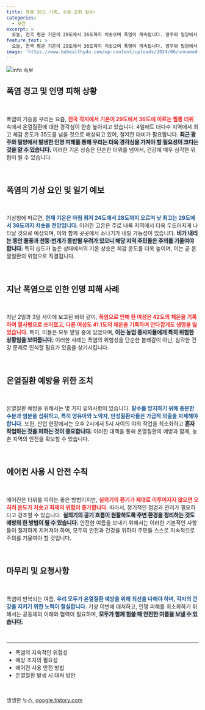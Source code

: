 ```yaml
---
title: 폭염 36도 기록… 수분 섭취 필수!
categories:
  - 보건
excerpt: >
  오늘, 전국 평균 기온이 29도에서 36도까지 치솟으며 폭염이 계속됩니다. 광주와 밀양에서 발생한 열사병으로 인한 인명 피해가 경고를 전하고 있습니다. 건강과 안전을 위해 철저한 대비가 필요합니다!
feature_text: >
  오늘, 전국 평균 기온이 29도에서 36도까지 치솟으며 폭염이 계속됩니다. 광주와 밀양에서 발생한 열사병으로 인한 인명 피해가 경고를 전하고 있습니다. 건강과 안전을 위해 철저한 대비가 필요합니다!
image: 'https://www.behealthy4u.com/wp-content/uploads/2024/06/unnamed-file.png'
---
```


<p><img src="https://www.behealthy4u.com/wp-content/uploads/2024/06/unnamed-file.png" alt="info 속보" /></p>

<h2 data-ke-size="size26">폭염 경고 및 인명 피해 상황</h2>

<p data-ke-size="size16">&nbsp;</p>

<p>폭염이 기승을 부리는 요즘, <b><span style="color: #ee2323;">전국 각지에서 기온이 29도에서 36도에 이르는 찜통 더위</span></b> 속에서 온열질환에 대한 경각심이 한층 높아지고 있습니다. 4일에도 대다수 지역에서 최고 체감 온도가 35도를 넘을 것으로 예상되고 있어, 철저한 대비가 필요합니다. <b><span style="background-color: #21538527;">최근 광주와 밀양에서 발생한 인명 피해를 통해 우리는 더욱 경각심을 가져야 할 필요성이 크다는 것을 알 수 있습니다.</span></b> 이러한 기온 상승은 단순한 더위를 넘어서, 건강에 매우 심각한 위협이 될 수 있습니다.</p>

<p data-ke-size="size16">&nbsp;</p>

<h2 data-ke-size="size26">폭염의 기상 요인 및 일기 예보</h2>

<p data-ke-size="size16">&nbsp;</p>

<p>기상청에 따르면, <b><span style="color: #1a5490;">현재 기온은 아침 최저 24도에서 28도까지 오르며 낮 최고는 29도에서 36도까지 치솟을 전망입니다.</span></b> 이러한 고온은 주로 내륙 지역에서 더욱 두드러지게 나타날 것으로 예상되며, 이와 함께 곳곳에서 소나기가 내릴 가능성이 있습니다. <b><span style="background-color: #21538527;">비가 내리는 동안 돌풍과 천둥·번개가 동반될 우려가 있으니 해당 지역 주민들은 주의를 기울여야 합니다.</span></b> 특히 습도가 높은 상태에서의 기온 상승은 체감 온도를 더욱 높이며, 이는 곧 온열질환의 위험으로 직결됩니다.</p>

<p data-ke-size="size16">&nbsp;</p>

<h2 data-ke-size="size26">지난 폭염으로 인한 인명 피해 사례</h2>

<p data-ke-size="size16">&nbsp;</p>

<p>지난 2일과 3일 사이에 보고된 바와 같이, <b><span style="color: #ee2323;">폭염으로 인해 한 여성은 42도의 체온을 기록하며 열사병으로 쓰러졌고, 다른 여성도 41.1도의 체온을 기록하며 안타깝게도 생명을 잃었습니다.</span></b> 특히, 이들은 모두 밭일 중에 있었으며, <b><span style="background-color: #21538527;">이는 농업 종사자들에게 특히 위험한 상황임을 보여줍니다.</span></b> 이러한 사례는 폭염의 위험성을 단순한 불쾌감이 아닌, 심각한 건강 문제로 인식할 필요가 있음을 상기시킵니다.</p>

<p data-ke-size="size16">&nbsp;</p>

<h2 data-ke-size="size26">온열질환 예방을 위한 조치</h2>

<p data-ke-size="size16">&nbsp;</p>

<p>온열질환 예방을 위해서는 몇 가지 유의사항이 있습니다. <b><span style="color: #1a5490;">탈수를 방지하기 위해 충분한 수분과 염분을 섭취하고, 특히 영유아와 노약자, 만성질환자들은 가급적 외출을 자제해야 합니다.</span></b> 또한, 산업 현장에서는 오후 2시에서 5시 사이의 야외 작업을 최소화하고 <b><span style="background-color: #21538527;">혼자 작업하는 것을 피하는 것이 중요합니다.</span></b> 이러한 대책을 통해 온열질환의 예방과 함께, 농촌 지역의 안전을 확보할 수 있습니다.</p>

<p data-ke-size="size16">&nbsp;</p>

<h2 data-ke-size="size26">에어컨 사용 시 안전 수칙</h2>

<p data-ke-size="size16">&nbsp;</p>

<p>에어컨은 더위를 피하는 좋은 방법이지만, <b><span style="color: #ee2323;">실외기의 환기가 제대로 이루어지지 않으면 오히려 온도가 치솟고 화재의 위험이 증가합니다.</span></b> 따라서, 정기적인 점검과 관리가 필요하다고 강조할 수 있습니다. <b><span style="background-color: #21538527;">실외기의 공기 흐름이 원활하도록 주변 환경을 정리하는 것도 예방의 한 방법이 될 수 있습니다.</span></b> 안전한 여름을 보내기 위해서는 이러한 기본적인 사항들이 철저하게 지켜져야 하며, 모두의 안전과 건강을 위하여 주민들 스스로 지속적으로 주의를 기울여야 할 것입니다.</p>

<p data-ke-size="size16">&nbsp;</p>

<h2 data-ke-size="size26">마무리 및 요청사항</h2>

<p data-ke-size="size16">&nbsp;</p>

<p>폭염이 반복되는 여름, <b><span style="color: #1a5490;">우리 모두가 온열질환 예방을 위해 최선을 다해야 하며, 각자의 건강을 지키기 위한 노력이 절실합니다.</span></b> 기상 이변에 대처하고, 인명 피해를 최소화하기 위해서는 공동체의 이해와 협력이 필요하며, <b><span style="background-color: #21538527;">모두가 함께 힘쓸 때 안전한 여름을 보낼 수 있습니다.</span></b></p>

<p data-ke-size="size16">&nbsp;</p>

<hr>

<ul>
<li>폭염의 지속적인 위험성</li>
<li>예방 조치의 필요성</li>
<li>에어컨 사용 안전 방법</li>
<li>온열질환 발생 시 대처 방안</li>
</ul>

<p data-ke-size="size16">&nbsp;</p>
생생한 뉴스, <a href="https://qoogle.tistory.com" rel="dofollow">qoogle.tistory.com</a>


